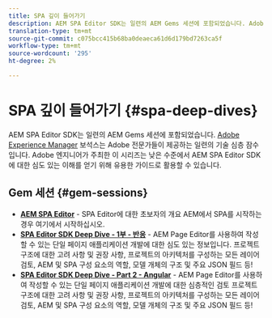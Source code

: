 ```yaml
---
title: SPA 깊이 들어가기
description: AEM SPA Editor SDK는 일련의 AEM Gems 세션에 포함되었습니다. Adobe 엔지니어가 주최한 이 시리즈는 Adobe 엔지니어가 주최한 낮은 수준에서 AEM SPA Editor SDK에 대한 심도 있는 이해를 얻기 위한 훌륭한 가이드 역할을 할 수 있습니다.
translation-type: tm+mt
source-git-commit: c075bcc415b68ba0deaeca61d6d179bd7263ca5f
workflow-type: tm+mt
source-wordcount: '295'
ht-degree: 2%

---
```



# SPA 깊이 들어가기 {#spa-deep-dives}

AEM SPA Editor SDK는 일련의 AEM Gems 세션에 포함되었습니다. [Adobe Experience Manager](https://helpx.adobe.com/experience-manager/kt/eseminars/gems/aem-index.html) 보석스는 Adobe 전문가들이 제공하는 일련의 기술 심층 잠수입니다. Adobe 엔지니어가 주최한 이 시리즈는 낮은 수준에서 AEM SPA Editor SDK에 대한 심도 있는 이해를 얻기 위해 유용한 가이드로 활용할 수 있습니다.

## Gem 세션 {#gem-sessions}

* **[AEM SPA Editor](https://helpx.adobe.com/experience-manager/kt/eseminars/gems/aem-spa-editor.html)[](https://helpx.adobe.com/experience-manager/kt/eseminars/gems/aem-spa-editor.html)** - SPA Editor에 대한 초보자의 개요 AEM에서 SPA를 시작하는 경우 여기에서 시작하십시오.
* **[SPA Editor SDK Deep Dive - 1부 - 반응](https://helpx.adobe.com/experience-manager/kt/eseminars/gems/SPA-Editor-SDK-Deep-Dive-React.html)** - AEM Page Editor를 사용하여 작성할 수 있는 단일 페이지 애플리케이션 개발에 대한 심도 있는 정보입니다. 프로젝트 구조에 대한 고려 사항 및 권장 사항, 프로젝트의 아키텍처를 구성하는 모든 레이어 검토, AEM 및 SPA 구성 요소의 역할, 모델 개체의 구조 및 주요 JSON 필드 등!
* **[SPA Editor SDK Deep Dive - Part 2 - Angular](https://helpx.adobe.com/experience-manager/kt/eseminars/gems/SPA-Editor-SDK-Deep-Dive-Angular.html)** - AEM Page Editor를 사용하여 작성할 수 있는 단일 페이지 애플리케이션 개발에 대한 심층적인 검토 프로젝트 구조에 대한 고려 사항 및 권장 사항, 프로젝트의 아키텍처를 구성하는 모든 레이어 검토, AEM 및 SPA 구성 요소의 역할, 모델 개체의 구조 및 주요 JSON 필드 등!
